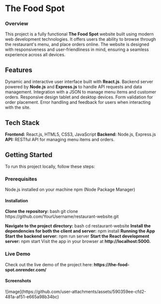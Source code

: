 <h1>The Food Spot</h1>
<h3>Overview</h3>
<p>This project is a fully functional <b>The Food Spot</b> website built using modern web development technologies. It offers users the ability to browse through the restaurant's menu, and place orders online. The website is designed with responsiveness and user-friendliness in mind, ensuring a seamless experience across all devices.</p>

<h2>Features</h2>
Dynamic and interactive user interface built with <b>React.js</b>.
Backend server powered by <b>Node.js</b> and <b>Express.js</b> to handle API requests and data management.
Integration with a JSON to manage menu items and customer orders.
Responsive design tablet and desktop devices.
Form validation for order placement.
Error handling and feedback for users when interacting with the site.

<h2>Tech Stack</h2>
<b>Frontend:</b> React.js, HTML5, CSS3, JavaScript
<b>Backend:</b> Node.js, Express.js
<b>API:</b> RESTful API for managing menu items and orders.

<h2>Getting Started</h2>
To run this project locally, follow these steps:

<h3>Prerequisites</h3>
Node.js installed on your machine
npm (Node Package Manager)

<h4>Installation</h4>
<b>Clone the repository:</b>
bash
git clone https://github.com/YourUsername/restaurant-website.git

<b>Navigate to the project directory:</b>
bash
cd restaurant-website
<b>Install the dependencies for both the client and server:</b>
npm install
<b>Running the App
Start the backend server:</b>
npm run server
<b>Start the React development server:</b>
npm start
Visit the app in your browser at <b>http://localhost:5000.</b>
<h3>Live Demo</h3>
Check out the live demo of the project here:<b> https://the-food-spot.onrender.com/  </b>

<h4>Screenshots</h4>
![image](https://github.com/user-attachments/assets/590359ee-cfd2-481a-af51-e665a98b34bc)
